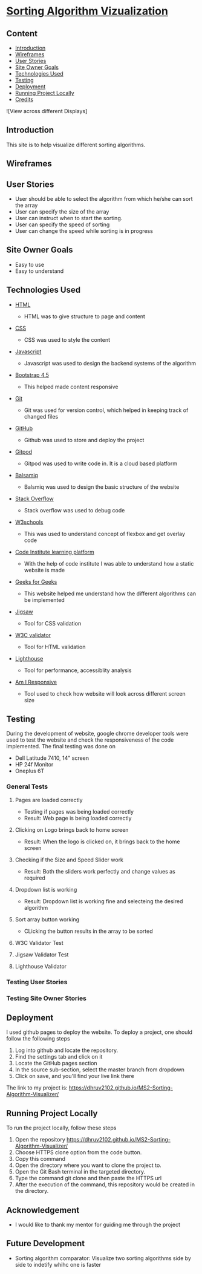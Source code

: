 # [Sorting Algorithm Vizualization](https://dhruv2102.github.io/MS2-Sorting-Algorithm-Visualizer/)

## Content

- [Introduction](#introduction)
- [Wireframes](#wireframes)
- [User Stories](#User-Stories)
- [Site Owner Goals](#Site-Owner-Goals)
- [Technologies Used](#Technologies-used)
- [Testing](#testing)
- [Deployment](#Deployment)
- [Running Project Locally](#running-project-locally)
- [Credits](#Credits)

![View across different Displays]

## Introduction

This site is to help visualize different sorting algorithms. 

## Wireframes

## User Stories
- User should be able to select the algorithm from which he/she can sort the array
- User can specify the size of the array
- User can instruct when to start the sorting. 
- User can specify the speed of sorting
- User can change the speed while sorting is in progress

## Site Owner Goals
- Easy to use
- Easy to understand

## Technologies Used
<!-- From MS1 -->
- [HTML](https://en.wikipedia.org/wiki/HTML5)
    - HTML was to give structure to page and content

- [CSS](https://en.wikipedia.org/wiki/CSS)
    - CSS was used to style the content

- [Javascript](https://www.w3schools.com/js/DEFAULT.asp)
    - Javascript was used to design the backend systems of the algorithm

- [Bootstrap 4.5](https://getbootstrap.com/docs/4.5/getting-started/introduction/)
    - This helped made content responsive 

- [Git](https://git-scm.com/)
    - Git was used for version control, which helped in keeping track of changed files

- [GitHub](https://github.com/)
    - Github was used to store and deploy the project

- [Gitpod](https://www.gitpod.io/)
    - Gitpod was used to write code in. It is a cloud based platform 

- [Balsamiq](https://balsamiq.com/wireframes/)
    - Balsmiq was used to design the basic structure of the website

- [Stack Overflow](https://stackoverflow.com/)
    - Stack overflow was used to debug code

- [W3schools](https://www.w3schools.com/)
    - This was used to understand concept of flexbox and get overlay code

- [Code Institute learning platform](https://codeinstitute.net/)
    - With the help of code institute I was able to understand how a static website is made

- [Geeks for Geeks](https://www.geeksforgeeks.org/)
    - This website helped me understand how the different algorithms can be implemented

- [Jigsaw](https://jigsaw.w3.org/css-validator/validator)
    - Tool for CSS validation

- [W3C validator](https://validator.w3.org/)
    - Tool for HTML validation

- [Lighthouse](https://developers.google.com/web/tools/lighthouse)
    - Tool for performance, accessiblity analysis

- [Am I Responsive](http://ami.responsivedesign.is/)
    - Tool used to check how website will look across different screen size


## Testing

During the development of website, google chrome developer tools were used to test the website and check the responsiveness of the code implemented. The final testing was done on
- Dell Latitude 7410, 14" screen
- HP 24f Monitor
- Oneplus 6T

### General Tests

1. Pages are loaded correctly
    - Testing if pages was being loaded correctly
    - Result: Web page is being loaded correctly

2. Clicking on Logo brings back to home screen
    - Result: When the logo is clicked on, it brings back to the home screen

3. Checking if the Size and Speed Slider work
    - Result: Both the sliders work perfectly and change values as required

4. Dropdown list is working
    - Result: Dropdown list is working fine and selecteing the desired algorithm

5. Sort array button working
    - CLicking the button results in the array to be sorted

6. W3C Validator Test

7. Jigsaw Validator Test

8. Lighthouse Validator

### Testing User Stories

### Testing Site Owner Stories

## Deployment

I used github pages to deploy the website. To deploy a project, one should follow the following steps
1. Log into github and locate the repository.
2. Find the settings tab and click on it
3. Locate the GitHub pages section
4. In the source sub-section, select the master branch from dropdown
5. Click on save, and you'll find your live link there

The link to my project is: https://dhruv2102.github.io/MS2-Sorting-Algorithm-Visualizer/


## Running Project Locally
To run the project locally, follow these steps
1. Open the repository https://dhruv2102.github.io/MS2-Sorting-Algorithm-Visualizer/
2. Choose HTTPS clone option from the code button.
3. Copy this command
4. Open the directory where you want to clone the project to. 
5. Open the Git Bash terminal in the targeted directory.
6. Type the command git clone and then paste the HTTPS url
6. After the execution of the command, this repository would be created in the directory. 

## Acknowledgement

- I would like to thank my mentor for guiding me through the project


## Future Development

- Sorting algorithm comparator: Visualize two sorting algorithms side by side to indetify whihc one is faster






